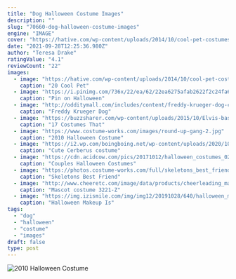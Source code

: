 ```yaml
---
title: "Dog Halloween Costume Images"
description: ""
slug: "70660-dog-halloween-costume-images"
engine: "IMAGE"
cover: "https://hative.com/wp-content/uploads/2014/10/cool-pet-costumes/8-cool-pet-costumes.jpg"
date: "2021-09-28T12:25:36.980Z"
author: "Teresa Drake"
ratingValue: "4.1"
reviewCount: "22"
images:
  - image: "https://hative.com/wp-content/uploads/2014/10/cool-pet-costumes/8-cool-pet-costumes.jpg"
    caption: "20 Cool Pet"
  - image: "https://i.pinimg.com/736x/22/ea/62/22ea6275afab2622f2c24fa68c61543a--dalmatian-costume-puppy-costume.jpg"
    caption: "Pin on Halloween"
  - image: "http://odditymall.com/includes/content/freddy-krueger-dog-costume-0.jpg"
    caption: "Freddy Krueger Dog"
  - image: "https://buzzsharer.com/wp-content/uploads/2015/10/Elvis-basset-hound-costume.jpg"
    caption: "17 Costumes That"
  - image: "https://www.costume-works.com/images/round-up-gang-2.jpg"
    caption: "2010 Halloween Costume"
  - image: "https://i2.wp.com/boingboing.net/wp-content/uploads/2020/10/cerberus-dog-costume-01-scaled.jpg?fit=1200%2C663&ssl=1"
    caption: "Cute Cerberus costume"
  - image: "https://cdn.acidcow.com/pics/20171012/halloween_costumes_02.jpg"
    caption: "Couples Halloween Costumes"
  - image: "https://photos.costume-works.com/full/skeletons_best_friend.jpg"
    caption: "Skeletons Best Friend"
  - image: "http://www.cheeretc.com/image/data/products/cheerleading_mascots-chicken-3221-Z-White-Belly-Goose.jpg"
    caption: "Mascot costume 3221-Z"
  - image: "https://img.izismile.com/img/img12/20191028/640/halloween_makeup_is_cooler_than_halloween_costumes_640_high_08.jpg"
    caption: "Halloween Makeup Is"
tags:
  - "dog"
  - "halloween"
  - "costume"
  - "images"
draft: false
type: post
---
```



![2010 Halloween Costume](https://www.costume-works.com/images/round-up-gang-2.jpg "2010 Halloween Costume")


<!--inArticleAds-->

<!--galleryOne-->


<!--inArticleAds-->

<!--galleryTwo-->


<!--galleryThree-->

